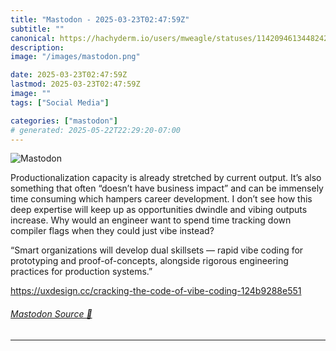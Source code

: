 ```yaml
---
title: "Mastodon - 2025-03-23T02:47:59Z"
subtitle: ""
canonical: https://hachyderm.io/users/mweagle/statuses/114209461344824236
description:
image: "/images/mastodon.png"

date: 2025-03-23T02:47:59Z
lastmod: 2025-03-23T02:47:59Z
image: ""
tags: ["Social Media"]

categories: ["mastodon"]
# generated: 2025-05-22T22:29:20-07:00
---
```

![Mastodon](/images/mastodon.png)

<p>Productionalization capacity is already stretched by current output. It’s also something that often “doesn’t have business impact” and can be immensely time consuming which hampers career development. I don’t see how this deep expertise will keep up as opportunities dwindle and vibing outputs increase. Why would an engineer want to spend time tracking down compiler flags when they could just vibe instead?</p><p>“Smart organizations will develop dual skillsets — rapid vibe coding for prototyping and proof-of-concepts, alongside rigorous engineering practices for production systems.”</p><p><a href="https://uxdesign.cc/cracking-the-code-of-vibe-coding-124b9288e551" target="_blank" rel="nofollow noopener noreferrer" translate="no"><span class="invisible">https://</span><span class="ellipsis">uxdesign.cc/cracking-the-code-</span><span class="invisible">of-vibe-coding-124b9288e551</span></a></p>


###### [Mastodon Source 🐘](https://hachyderm.io/@mweagle/114209461344824236)

___
